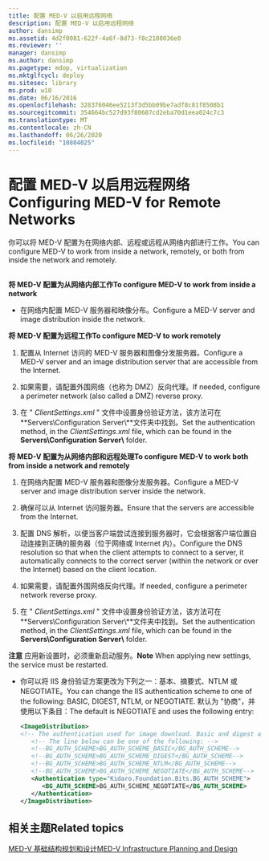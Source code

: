 ```yaml
---
title: 配置 MED-V 以启用远程网络
description: 配置 MED-V 以启用远程网络
author: dansimp
ms.assetid: 4d2f0081-622f-4a6f-8d73-f8c2108036e0
ms.reviewer: ''
manager: dansimp
ms.author: dansimp
ms.pagetype: mdop, virtualization
ms.mktglfcycl: deploy
ms.sitesec: library
ms.prod: w10
ms.date: 06/16/2016
ms.openlocfilehash: 328376046ee5213f3d5bb09be7adf8c81f8508b1
ms.sourcegitcommit: 354664bc527d93f80687cd2eba70d1eea024c7c3
ms.translationtype: MT
ms.contentlocale: zh-CN
ms.lasthandoff: 06/26/2020
ms.locfileid: "10804025"
---
```

# <span data-ttu-id="0c218-103">配置 MED-V 以启用远程网络</span><span class="sxs-lookup"><span data-stu-id="0c218-103">Configuring MED-V for Remote Networks</span></span>


<span data-ttu-id="0c218-104">你可以将 MED-V 配置为在网络内部、远程或远程从网络内部进行工作。</span><span class="sxs-lookup"><span data-stu-id="0c218-104">You can configure MED-V to work from inside a network, remotely, or both from inside the network and remotely.</span></span>

## <a href="" id="bkmk-howtoconfiguremedvtoworkfrominsideanetworkorremotely"></a>


**<span data-ttu-id="0c218-105">将 MED-V 配置为从网络内部工作</span><span class="sxs-lookup"><span data-stu-id="0c218-105">To configure MED-V to work from inside a network</span></span>**

-   <span data-ttu-id="0c218-106">在网络内配置 MED-V 服务器和映像分布。</span><span class="sxs-lookup"><span data-stu-id="0c218-106">Configure a MED-V server and image distribution inside the network.</span></span>

**<span data-ttu-id="0c218-107">将 MED-V 配置为远程工作</span><span class="sxs-lookup"><span data-stu-id="0c218-107">To configure MED-V to work remotely</span></span>**

1.  <span data-ttu-id="0c218-108">配置从 Internet 访问的 MED-V 服务器和图像分发服务器。</span><span class="sxs-lookup"><span data-stu-id="0c218-108">Configure a MED-V server and an image distribution server that are accessible from the Internet.</span></span>

2.  <span data-ttu-id="0c218-109">如果需要，请配置外围网络（也称为 DMZ）反向代理。</span><span class="sxs-lookup"><span data-stu-id="0c218-109">If needed, configure a perimeter network (also called a DMZ) reverse proxy.</span></span>

3.  <span data-ttu-id="0c218-110">在 " *ClientSettings.xml* " 文件中设置身份验证方法，该方法可在**Servers\\Configuration Server\\**文件夹中找到。</span><span class="sxs-lookup"><span data-stu-id="0c218-110">Set the authentication method, in the *ClientSettings.xml* file, which can be found in the **Servers\\Configuration Server\\** folder.</span></span>

**<span data-ttu-id="0c218-111">将 MED-V 配置为从网络内部和远程处理</span><span class="sxs-lookup"><span data-stu-id="0c218-111">To configure MED-V to work both from inside a network and remotely</span></span>**

1.  <span data-ttu-id="0c218-112">在网络内配置 MED-V 服务器和图像分发服务器。</span><span class="sxs-lookup"><span data-stu-id="0c218-112">Configure a MED-V server and image distribution server inside the network.</span></span>

2.  <span data-ttu-id="0c218-113">确保可以从 Internet 访问服务器。</span><span class="sxs-lookup"><span data-stu-id="0c218-113">Ensure that the servers are accessible from the Internet.</span></span>

3.  <span data-ttu-id="0c218-114">配置 DNS 解析，以便当客户端尝试连接到服务器时，它会根据客户端位置自动连接到正确的服务器（位于网络或 Internet 内）。</span><span class="sxs-lookup"><span data-stu-id="0c218-114">Configure the DNS resolution so that when the client attempts to connect to a server, it automatically connects to the correct server (within the network or over the Internet) based on the client location.</span></span>

4.  <span data-ttu-id="0c218-115">如果需要，请配置外围网络反向代理。</span><span class="sxs-lookup"><span data-stu-id="0c218-115">If needed, configure a perimeter network reverse proxy.</span></span>

5.  <span data-ttu-id="0c218-116">在 " *ClientSettings.xml* " 文件中设置身份验证方法，该方法可在**Servers\\Configuration Server\\**文件夹中找到。</span><span class="sxs-lookup"><span data-stu-id="0c218-116">Set the authentication method, in the *ClientSettings.xml* file, which can be found in the **Servers\\Configuration Server\\** folder.</span></span>

<span data-ttu-id="0c218-117">**注意** 应用新设置时，必须重新启动服务。</span><span class="sxs-lookup"><span data-stu-id="0c218-117">**Note** When applying new settings, the service must be restarted.</span></span>

 

-   <span data-ttu-id="0c218-118">你可以将 IIS 身份验证方案更改为下列之一：基本、摘要式、NTLM 或 NEGOTIATE。</span><span class="sxs-lookup"><span data-stu-id="0c218-118">You can change the IIS authentication scheme to one of the following: BASIC, DIGEST, NTLM, or NEGOTIATE.</span></span> <span data-ttu-id="0c218-119">默认为 "协商"，并使用以下条目：</span><span class="sxs-lookup"><span data-stu-id="0c218-119">The default is NEGOTIATE and uses the following entry:</span></span>

    ```xml
    <ImageDistribution>
    <!-- The authentication used for image download. Basic and digest authentication should be used only under SSL.-->
       <!-- The line below can be one of the following: -->
       <!--BG_AUTH_SCHEME>BG_AUTH_SCHEME_BASIC</BG_AUTH_SCHEME-->
       <!--BG_AUTH_SCHEME>BG_AUTH_SCHEME_DIGEST</BG_AUTH_SCHEME-->
       <!--BG_AUTH_SCHEME>BG_AUTH_SCHEME_NTLM</BG_AUTH_SCHEME-->
       <!--BG_AUTH_SCHEME>BG_AUTH_SCHEME_NEGOTIATE</BG_AUTH_SCHEME-->
       <Authentication type="Kidaro.Foundation.Bits.BG_AUTH_SCHEME">
          <BG_AUTH_SCHEME>BG_AUTH_SCHEME_NEGOTIATE</BG_AUTH_SCHEME>
       </Authentication>
    </ImageDistribution>
    ```

## <span data-ttu-id="0c218-120">相关主题</span><span class="sxs-lookup"><span data-stu-id="0c218-120">Related topics</span></span>


[<span data-ttu-id="0c218-121">MED-V 基础结构规划和设计</span><span class="sxs-lookup"><span data-stu-id="0c218-121">MED-V Infrastructure Planning and Design</span></span>](med-v-infrastructure-planning-and-design.md)

 

 





